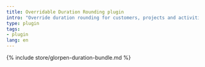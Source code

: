 ```yaml
---
title: Overridable Duration Rounding plugin
intro: "Override duration rounding for customers, projects and activities"
type: plugin
tags:
- plugin
lang: en
---
```


{% include store/glorpen-duration-bundle.md %}
